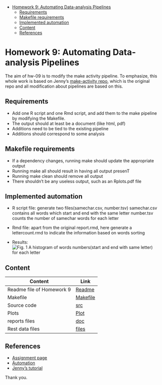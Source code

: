 -   [Homework 9: Automating Data-analysis
    Pipelines](#homework-9-automating-data-analysis-pipelines)
    -   [Requirements](#requirements)
    -   [Makefile requirements](#makefile-requirements)
    -   [Implemented automation](#implemented-automation)
    -   [Content](#content)
    -   [References](#references)

Homework 9: Automating Data-analysis Pipelines
==============================================

The aim of hw-09 is to modify the make activity pipeline. To emphasize,
this whole work is based on Jenny’s [make-activity
repo](https://github.com/STAT545-UBC/make-activity), which is the
original repo and all modification about pipelines are based on this.

Requirements
------------

-   Add one R script and one Rmd script, and add them to the make
    pipeline by modifying the Makefile.
-   The output should at least be a document (like html, pdf)
-   Additions need to be tied to the existing pipeline
-   Additions should correspond to some analysis

Makefile requirements
---------------------

-   If a dependency changes, running make should update the appropriate
    output
-   Running make all should result in having all output presenT
-   Running make clean should remove all output
-   There shouldn’t be any useless output, such as an Rplots.pdf file

Implemented automation
----------------------

-   R script file: generate two files(samechar.csv, number.tsv)
    samechar.csv contains all words which start and end with the same
    letter number.tsv counts the number of samechar words for each
    letter

-   Rmd file: apart from the original report.rmd, here generate a
    lettercount.rmd to indicate the information based on words sorting

-   Results:![*Fig. 1* A histogram of words numbers(start and end with
    same letter) for each
    letter](D:\Introduction%20to%20R\hw09-chenchenguo\hw09-chenchenguo\plot\numbhistogram.png)

Content
-------

| Content                   | Link                                                                                       |
|---------------------------|--------------------------------------------------------------------------------------------|
| Readme file of Homework 9 | [Readme](https://github.com/STAT545-UBC-students/hw09-chenchenguo/blob/master/README.md)   |
| Makefile                  | [Makefile](https://github.com/STAT545-UBC-students/hw09-chenchenguo/blob/master/Makefile)  |
| Source code               | [src](https://github.com/STAT545-UBC-students/hw09-chenchenguo/tree/master/src)            |
| Plots                     | [Plot](https://github.com/STAT545-UBC-students/hw09-chenchenguo/tree/master/plot)          |
| reports files             | [doc](https://github.com/STAT545-UBC-students/hw09-chenchenguo/tree/master/doc)            |
| Rest data files           | [files](https://github.com/STAT545-UBC-students/hw09-chenchenguo/tree/master/data%20files) |

References
----------

-   [Assignment
    page](http://stat545.com/Classroom/assignments/hw09/hw09.html)
-   [Automation](http://stat545.com/Classroom/notes/cm109.nb.html)
-   [Jenny’s
    tutorial](http://stat545.com/automation04_make-activity.html)

Thank you.
